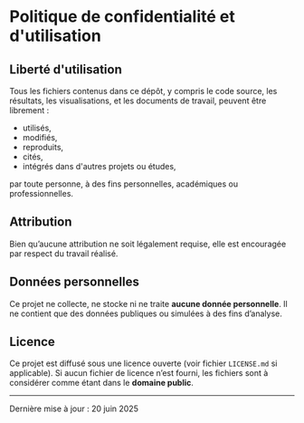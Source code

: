 # Politique de confidentialité et d'utilisation

## Liberté d'utilisation

Tous les fichiers contenus dans ce dépôt, y compris le code source, les résultats, les visualisations, et les documents de travail, peuvent être librement :

- utilisés,
- modifiés,
- reproduits,
- cités,
- intégrés dans d'autres projets ou études,

par toute personne, à des fins personnelles, académiques ou professionnelles.

## Attribution

Bien qu’aucune attribution ne soit légalement requise, elle est encouragée par respect du travail réalisé.

## Données personnelles

Ce projet ne collecte, ne stocke ni ne traite **aucune donnée personnelle**. Il ne contient que des données publiques ou simulées à des fins d’analyse.

## Licence

Ce projet est diffusé sous une licence ouverte (voir fichier `LICENSE.md` si applicable). Si aucun fichier de licence n’est fourni, les fichiers sont à considérer comme étant dans le **domaine public**.

---

Dernière mise à jour : 20 juin 2025
